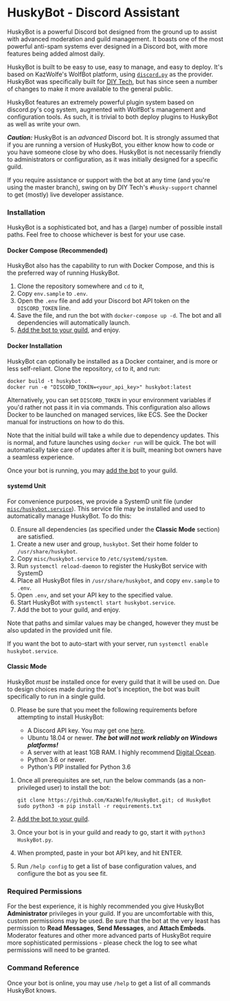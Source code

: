 # HuskyBot - Discord Assistant

HuskyBot is a powerful Discord bot designed from the ground up to assist with advanced moderation and
guild management. It boasts one of the most powerful anti-spam systems ever designed in a Discord bot,
with more features being added almost daily.

HuskyBot is built to be easy to use, easy to manage, and easy to deploy. It's based on KazWolfe's WolfBot
platform, using [`discord.py`](https://github.com/Rapptz/discord.py/) as the provider. HuskyBot was specifically built for [DIY Tech](https://discord.gg/diytech), but has since seen a number of
changes to make it more available to the general public.

HuskyBot features an extremely powerful plugin system based on discord.py's cog system, augmented with
WolfBot's management and configuration tools. As such, it is trivial to both deploy plugins to HuskyBot
as well as write your own.

***Caution:*** HuskyBot is an *advanced* Discord bot. It is strongly assumed that if you are running a
version of HuskyBot, you either know how to code or you have someone close by who does. HuskyBot is
not necessarily friendly to administrators or configuration, as it was initially designed for a specific
guild.

If you require assistance or support with the bot at any time (and you're using the master branch), swing
on by DIY Tech's `#husky-support` channel to get (mostly) live developer assistance.

### Installation

HuskyBot is a sophisticated bot, and has a (large) number of possible install paths. Feel free to choose whichever is
best for your use case.

#### Docker Compose (Recommended)

HuskyBot also has the capability to run with Docker Compose, and this is the preferred way of running HuskyBot.

1. Clone the repository somewhere and `cd` to it,
2. Copy `env.sample` to `.env`.
3. Open the `.env` file and add your Discord bot API token on the `DISCORD_TOKEN` line.
4. Save the file, and run the bot with `docker-compose up -d`. The bot and all dependencies will automatically launch.
5. [Add the bot to your guild](https://discordapp.com/developers/docs/topics/oauth2#bots), and enjoy.

#### Docker Installation

HuskyBot can optionally be installed as a Docker container, and is more or less self-reliant. Clone the repository, 
`cd` to it, and run: 

    docker build -t huskybot .
    docker run -e "DISCORD_TOKEN=<your_api_key>" huskybot:latest
    
Alternatively, you can set `DISCORD_TOKEN` in your environment variables if you'd rather not pass it in via commands.
This configuration also allows Docker to be launched on managed services, like ECS. See the Docker manual for 
instructions on how to do this.

Note that the initial build will take a while due to dependency updates. This is normal, and future launches using 
`docker run` will be quick. The bot will automatically take care of updates after it is built, meaning bot owners have 
a seamless experience.

Once your bot is running, you may [add the bot](https://discordapp.com/developers/docs/topics/oauth2#bots) to your 
guild.

#### systemd Unit

For convenience purposes, we provide a SystemD unit file (under [`misc/huskybot.service`](misc/huskybot.service)). This 
service file may be installed and used to automatically manage HuskyBot. To do this:

0. Ensure all dependencies (as specified under the **Classic Mode** section) are satisfied.
1. Create a new user and group, `huskybot`. Set their home folder to `/usr/share/huskybot`.
2. Copy `misc/huskybot.service` to `/etc/systemd/system`.
3. Run  `systemctl reload-daemon` to register the HuskyBot service with SystemD
4. Place all HuskyBot files in `/usr/share/huskybot`, and copy `env.sample` to `.env`.
5. Open `.env`, and set your API key to the specified value.
6. Start HuskyBot with `systemctl start huskybot.service`.
7. Add the bot to your guild, and enjoy.

Note that paths and similar values may be changed, however they must be also updated in the provided unit file.

If you want the bot to auto-start with your server, run `systemctl enable huskybot.service`.


#### Classic Mode
HuskyBot *must* be installed once for every guild that it will be used on. Due to design choices made
during the bot's inception, the bot was built specifically to run in a single guild. 

0. Please be sure that you meet the following requirements before attempting to install HuskyBot:

    * A Discord API key. You may get one [here](https://discordapp.com/developers/applications/).
    * Ubuntu 18.04 or newer. ***The bot will not work reliably on Windows platforms!***
    * A server with at least 1GB RAM. I highly recommend [Digital Ocean](https://m.do.co/c/77962b668c59).
    * Python 3.6 or newer.
    * Python's PIP installed for Python 3.6

2. Once all prerequisites are set, run the below commands (as a non-privileged user) to install the bot:

       git clone https://github.com/KazWolfe/HuskyBot.git; cd HuskyBot
       sudo python3 -m pip install -r requirements.txt
       
3. [Add the bot to your guild](https://discordapp.com/developers/docs/topics/oauth2#bots).
4. Once your bot is in your guild and ready to go, start it with `python3 HuskyBot.py`.
5. When prompted, paste in your bot API key, and hit ENTER.
6. Run `/help config` to get a list of base configuration values, and configure the bot as you see fit.

### Required Permissions
For the best experience, it is highly recommended you give HuskyBot **Administrator** privileges in your
guild. If you are uncomfortable with this, custom permissions may be used. Be sure that the bot at the
very least has permission to **Read Messages**, **Send Messages**, and **Attach Embeds**. Moderator features
and other more advanced parts of HuskyBot require more sophisticated permissions - please check the log to
see what permissions will need to be granted.

### Command Reference
Once your bot is online, you may use `/help` to get a list of all commands HuskyBot knows.
